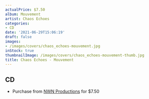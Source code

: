 ```yaml
---
actualPrice: $7.50
album: Mouvement
artist: Chaos Echoes
categories:
- CD
date: '2021-06-29T15:06:19'
draft: false
images:
- /images/covers/chaos_echoes-mouvement.jpg
inStock: true
thumbnailImage: /images/covers/chaos_echoes-mouvement-thumb.jpg
title: Chaos Echoes - Mouvement
---
```


## CD
* Purchase from [NWN Productions](http://shop.nwnprod.com/index.php?route=product/product&path=93&product_id=3041&sort=pd.name&order=ASC) for $7.50
